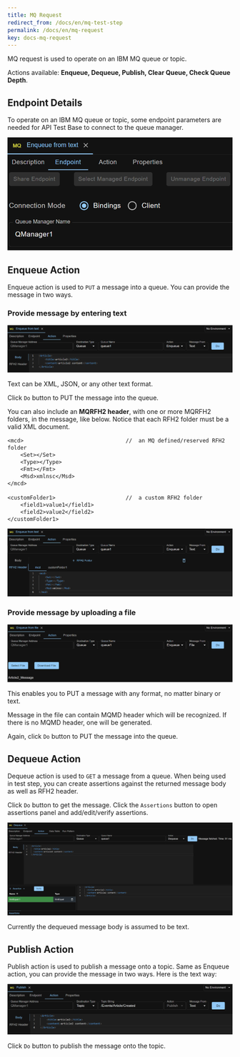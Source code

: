 ```yaml
---
title: MQ Request
redirect_from: /docs/en/mq-test-step
permalink: /docs/en/mq-request
key: docs-mq-request
---
```

MQ request is used to operate on an IBM MQ queue or topic.

Actions available: **Enqueue, Dequeue, Publish, Clear Queue, Check Queue Depth**.

## Endpoint Details
To operate on an IBM MQ queue or topic, some endpoint parameters are needed for API Test Base to connect to the queue manager.

![Endpoint Details](../../screenshots/mq/endpoint-details.png)

## Enqueue Action
Enqueue action is used to `PUT` a message into a queue. You can provide the message in two ways.

### Provide message by entering text
![Enqueue MQ Message From Text](../../screenshots/mq/enqueue-message-from-text.png)

Text can be XML, JSON, or any other text format.

Click `Do` button to PUT the message into the queue.

You can also include an **MQRFH2 header**, with one or more MQRFH2 folders, in the message, like below. Notice that each RFH2 folder must be a valid XML document.

    <mcd>                                //  an MQ defined/reserved RFH2 folder
        <Set></Set>
        <Type></Type>
        <Fmt></Fmt>
        <Msd>xmlnsc</Msd>
    </mcd>   

    <customFolder1>                      //  a custom RFH2 folder
        <field1>value1</field1>
        <field2>value2</field2>
    </customFolder1>

![Enqueue MQ Message From Text with MQRFH2 Header](../../screenshots/mq/enqueue-message-from-text-with-rfh2-header.png)

### Provide message by uploading a file

![Enqueue MQ Message From File](../../screenshots/mq/enqueue-message-from-file.png)

This enables you to PUT a message with any format, no matter binary or text.

Message in the file can contain MQMD header which will be recognized. If there is no MQMD header, one will be generated.

Again, click `Do` button to PUT the message into the queue.

## Dequeue Action
Dequeue action is used to `GET` a message from a queue. When being used in test step, you can create assertions against the returned message body as well as RFH2 header.

Click `Do` button to get the message. Click the `Assertions` button to open assertions panel and add/edit/verify assertions.
  
![Dequeue MQ Message in Test Step](../../screenshots/mq/dequeue-message-in-teststep.png)

Currently the dequeued message body is assumed to be text.

## Publish Action
Publish action is used to publish a message onto a topic. Same as Enqueue action, you can provide the message in two ways. Here is the text way:

![Publish MQ Message From Text](../../screenshots/mq/publish-message-from-text.png)

Click `Do` button to publish the message onto the topic.